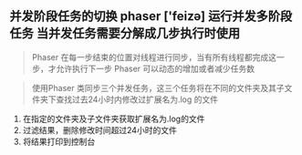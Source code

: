 ## 并发阶段任务的切换 phaser ['feizə] 运行并发多阶段任务 当并发任务需要分解成几步执行时使用

> Phaser 在每一步结束的位置对线程进行同步，当有所有线程都完成这一步，才允许执行下一步
> Phaser 可以动态的增加或者减少任务数

> 使用Phaser 类同步三个并发任务，这三个任务将在不同的文件夹及其子文件夹下查找过去24小时内修改过扩展名为.log 的文件

1. 在指定的文件夹及子文件夹获取扩展名为.log的文件
2. 过滤结果，删除修改时间超过24小时的文件
3. 将结果打印到控制台



